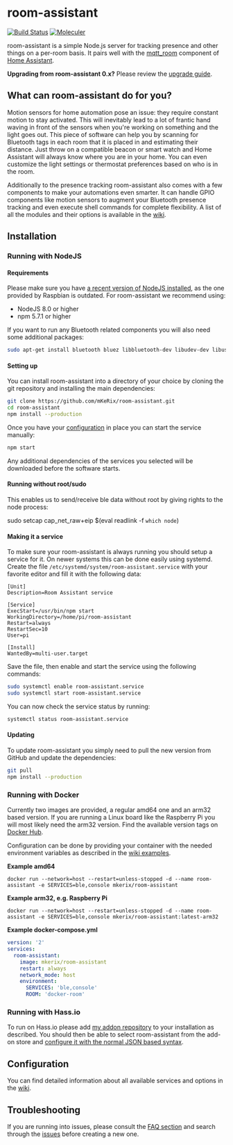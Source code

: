 # room-assistant

[![Build Status](https://travis-ci.org/mKeRix/room-assistant.svg?branch=master)](https://travis-ci.org/mKeRix/room-assistant)
[![Moleculer](https://img.shields.io/badge/Powered%20by-Moleculer-green.svg?colorB=0e83cd)](https://moleculer.services)

room-assistant is a simple Node.js server for tracking presence and other things on a per-room basis.
It pairs well with the [mqtt_room](https://home-assistant.io/components/sensor.mqtt_room/) component of [Home Assistant](https://home-assistant.io/).

**Upgrading from room-assistant 0.x?** Please review the [upgrade guide](https://github.com/mKeRix/room-assistant/wiki/Upgrade-Guide).

## What can room-assistant do for you?

Motion sensors for home automation pose an issue: they require constant motion to stay activated. This will inevitably lead to a lot of frantic hand waving in front of the sensors when you're working on something and the light goes out.
This piece of software can help you by scanning for Bluetooth tags in each room that it is placed in and estimating their distance. Just throw on a compatible beacon or smart watch and Home Assistant will always know where you are in your home.
You can even customize the light settings or thermostat preferences based on who is in the room.

Additionally to the presence tracking room-assistant also comes with a few components to make your automations even smarter. It can handle GPIO components like motion sensors to augment your Bluetooth presence tracking and even execute shell commands for complete flexibility.
A list of all the modules and their options is available in the [wiki](https://github.com/mKeRix/room-assistant/wiki/Configuration).

## Installation

### Running with NodeJS

#### Requirements

Please make sure you have [a recent version of NodeJS installed](https://nodejs.org/en/download/package-manager/#debian-and-ubuntu-based-linux-distributions), as the one provided by Raspbian is outdated. 
For room-assistant we recommend using:

- NodeJS 8.0 or higher
- npm 5.7.1 or higher

If you want to run any Bluetooth related components you will also need some additional packages:

```bash
sudo apt-get install bluetooth bluez libbluetooth-dev libudev-dev libusb-1.0-0-dev
```

#### Setting up

You can install room-assistant into a directory of your choice by cloning the git repository and installing the main dependencies:

```bash
git clone https://github.com/mKeRix/room-assistant.git
cd room-assistant
npm install --production
```

Once you have your [configuration](https://github.com/mKeRix/room-assistant/wiki/Configuration) in place you can start the service manually:

```bash
npm start
```

Any additional dependencies of the services you selected will be downloaded before the software starts.

#### Running without root/sudo

This enables us to send/receive ble data without root by giving rights to the node process:

sudo setcap cap_net_raw+eip $(eval readlink -f `which node`)

#### Making it a service

To make sure your room-assistant is always running you should setup a service for it. On newer systems this can be done easily using systemd.
Create the file `/etc/systemd/system/room-assistant.service` with your favorite editor and fill it with the following data:

```
[Unit]
Description=Room Assistant service

[Service]
ExecStart=/usr/bin/npm start
WorkingDirectory=/home/pi/room-assistant
Restart=always
RestartSec=10
User=pi

[Install]
WantedBy=multi-user.target
```

Save the file, then enable and start the service using the following commands:

```bash
sudo systemctl enable room-assistant.service
sudo systemctl start room-assistant.service
```

You can now check the service status by running:

```bash
systemctl status room-assistant.service
```

#### Updating

To update room-assistant you simply need to pull the new version from GitHub and update the dependencies:

```bash
git pull
npm install --production
```

### Running with Docker

Currently two images are provided, a regular amd64 one and an arm32 based version. If you are running a Linux board like the Raspberry Pi you will most likely need the arm32 version. Find the available version tags on [Docker Hub](https://hub.docker.com/r/mkerix/room-assistant/).

Configuration can be done by providing your container with the needed environment variables as described in the [wiki examples](https://github.com/mKeRix/room-assistant/wiki/Configuration).

**Example amd64**

```
docker run --network=host --restart=unless-stopped -d --name room-assistant -e SERVICES=ble,console mkerix/room-assistant
``` 

**Example arm32, e.g. Raspberry Pi**

```
docker run --network=host --restart=unless-stopped -d --name room-assistant -e SERVICES=ble,console mkerix/room-assistant:latest-arm32
```

**Example docker-compose.yml**

```yaml
version: '2'
services:
  room-assistant:
    image: mkerix/room-assistant
    restart: always
    network_mode: host
    environment:
      SERVICES: 'ble,console'
      ROOM: 'docker-room'
```

### Running with Hass.io

To run on Hass.io please add [my addon repository](https://github.com/mKeRix/hassio-repo) to your installation as described.
You should then be able to select room-assistant from the add-on store and [configure it with the normal JSON based syntax](https://github.com/mKeRix/room-assistant/wiki/Configuration).

## Configuration

You can find detailed information about all available services and options in the [wiki](https://github.com/mKeRix/room-assistant/wiki/Configuration).

## Troubleshooting

If you are running into issues, please consult the [FAQ section](https://github.com/mKeRix/room-assistant/wiki/FAQ) and search through the [issues](https://github.com/mKeRix/room-assistant/issues) before creating a new one.
